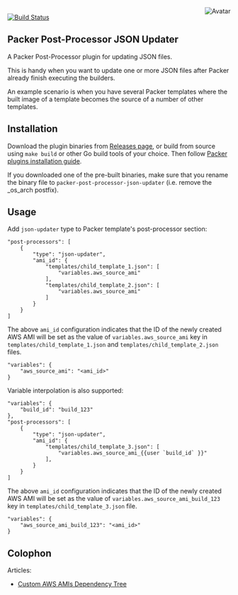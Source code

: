 <img align="right" src="https://raw.github.com/cliffano/packer-post-processor-json-updater/master/avatar.jpg" alt="Avatar"/>

[![Build Status](https://secure.travis-ci.org/cliffano/packer-post-processor-json-updater.png?branch=master)](http://travis-ci.org/cliffano/packer-post-processor-json-updater)

Packer Post-Processor JSON Updater
----------------------------------

A Packer Post-Processor plugin for updating JSON files.

This is handy when you want to update one or more JSON files after Packer already finish executing the builders.

An example scenario is when you have several Packer templates where the built image of a template becomes the source of a number of other templates.

Installation
------------

Download the plugin binaries from [Releases page](https://github.com/cliffano/packer-post-processor-json-updater/releases), or build from source using `make build` or other Go build tools of your choice. Then follow [Packer plugins installation guide](https://www.packer.io/docs/extend/plugins.html).

If you downloaded one of the pre-built binaries, make sure that you rename the binary file to `packer-post-processor-json-updater` (i.e. remove the _os_arch postfix).

Usage
-----

Add `json-updater` type to Packer template's post-processor section:

    "post-processors": [
        {
            "type": "json-updater",
            "ami_id": {
                "templates/child_template_1.json": [
                    "variables.aws_source_ami"
                ],
                "templates/child_template_2.json": [
                    "variables.aws_source_ami"
                ]
            }
        }
    ]

The above `ami_id` configuration indicates that the ID of the newly created AWS AMI will be set as the value of `variables.aws_source_ami` key in `templates/child_template_1.json` and `templates/child_template_2.json` files.

    "variables": {
        "aws_source_ami": "<ami_id>"
    }

Variable interpolation is also supported:

    "variables": {
        "build_id": "build_123"
    },
    "post-processors": [
        {
            "type": "json-updater",
            "ami_id": {
                "templates/child_template_3.json": [
                    "variables.aws_source_ami_{{user `build_id` }}"
                ],
            }
        }
    ]

The above `ami_id` configuration indicates that the ID of the newly created AWS AMI will be set as the value of `variables.aws_source_ami_build_123` key in `templates/child_template_3.json` file.

    "variables": {
        "aws_source_ami_build_123": "<ami_id>"
    }

Colophon
--------

Articles:

* [Custom AWS AMIs Dependency Tree](http://blog.cliffano.com/2016/03/19/custom-aws-amis-dependency-tree/)
